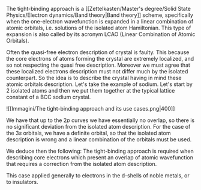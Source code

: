 The tight-binding approach is a [[Zettelkasten/Master's degree/Solid State Physics/Electron dynamics/Band theory|Band theory]] scheme, specifically when the one-electron wavefunction is expanded in a linear combination of atomic orbitals, i.e. solutions of the isolated atom Hamiltonian.
This type of expansion is also called by its acronym LCAO (Linear Combination of Atomic Orbitals).

Often the quasi-free electron description of crystal is faulty. This because the core electrons of atoms forming the crystal are extremely localized, and so not respecting the quasi free description.
Moreover we must agree that these localized electrons description must not differ much by the isolated counterpart. So the idea is to describe the crystal having in mind these atomic orbitals description.
Let's take the example of sodium. Let's start by 2 isolated atoms and then we put them together at the typical lattice constant of a BCC sodium crystal.


![[Immagini/The tight-binding approach and its use cases.png|400]]

We have that up to the $2p$ curves we have essentially no overlap, so there is no significant deviation from the isolated atom description.
For the case of the $3s$ orbitals, we have a definite orbital, so that the isolated atom description is wrong and a linear combination of the orbitals must be used.

We deduce then the following:
The tight-binding approach is required when describing core electrons which present an overlap of atomic wavefunction that requires a correction from the isolated atom description.

This case applied generally to electrons in the d-shells of noble metals, or to insulators.
